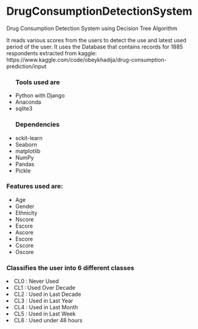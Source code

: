 # DrugConsumptionDetectionSystem
Drug Consumption Detection System using Decision Tree Algorithm

<p>It reads various scores from the users to detect the use and latest used period of the user.
It uses the Database that contains records for 1885 respondents extracted from kaggle: https://www.kaggle.com/code/obeykhadija/drug-consumption-prediction/input
</p>
<ul><h3>Tools used are</h3>
<li>Python with Django</li>
<li>Anaconda</li>
<li>sqlite3</li>
</ul>
<ul><h3>Dependencies</h3>
<li> sckit-learn</li>
<li> Seaborn</li>
<li> matplotlib</li>
<li>NumPy</li>
<li> Pandas </li>
<li> Pickle </li>
</ul>

<h3> Features used are:</h3>
<ul>
<li> Age</li>
<li>Gender</li>
<li> Ethnicity</li>
<li>Nscore</li>
<li>Escore</li>
<li>Ascore</li>
<li>Escore</li>
<li>Cscore</li>
<li>Oscore</li>
</ul>
<h3> Classifies the user into 6 different classes </h3>
<li>CL0 : Never Used </li>
<li>CL1 : Used Over Decade</li>
<li>CL2 : Used in Last Decade</li>
<li>CL3 : Used in Last Year</li>
<li>CL4 : Used in Last Month</li>
<li>CL5 : Used in Last Week</li>
<li>CL6 : Used under 48 hours</li>


